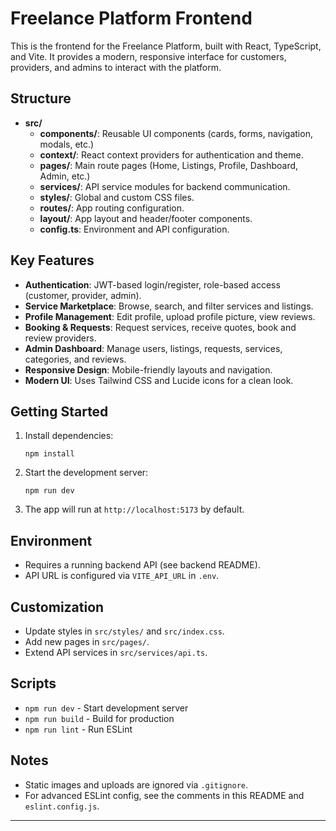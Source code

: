 # Freelance Platform Frontend

This is the frontend for the Freelance Platform, built with React, TypeScript, and Vite. It provides a modern, responsive interface for customers, providers, and admins to interact with the platform.

## Structure

- **src/**
  - **components/**: Reusable UI components (cards, forms, navigation, modals, etc.)
  - **context/**: React context providers for authentication and theme.
  - **pages/**: Main route pages (Home, Listings, Profile, Dashboard, Admin, etc.)
  - **services/**: API service modules for backend communication.
  - **styles/**: Global and custom CSS files.
  - **routes/**: App routing configuration.
  - **layout/**: App layout and header/footer components.
  - **config.ts**: Environment and API configuration.

## Key Features

- **Authentication**: JWT-based login/register, role-based access (customer, provider, admin).
- **Service Marketplace**: Browse, search, and filter services and listings.
- **Profile Management**: Edit profile, upload profile picture, view reviews.
- **Booking & Requests**: Request services, receive quotes, book and review providers.
- **Admin Dashboard**: Manage users, listings, requests, services, categories, and reviews.
- **Responsive Design**: Mobile-friendly layouts and navigation.
- **Modern UI**: Uses Tailwind CSS and Lucide icons for a clean look.

## Getting Started

1. Install dependencies:
   ```
   npm install
   ```
2. Start the development server:
   ```
   npm run dev
   ```
3. The app will run at `http://localhost:5173` by default.

## Environment

- Requires a running backend API (see backend README).
- API URL is configured via `VITE_API_URL` in `.env`.

## Customization

- Update styles in `src/styles/` and `src/index.css`.
- Add new pages in `src/pages/`.
- Extend API services in `src/services/api.ts`.

## Scripts

- `npm run dev` - Start development server
- `npm run build` - Build for production
- `npm run lint` - Run ESLint

## Notes

- Static images and uploads are ignored via `.gitignore`.
- For advanced ESLint config, see the comments in this README and `eslint.config.js`.

---
